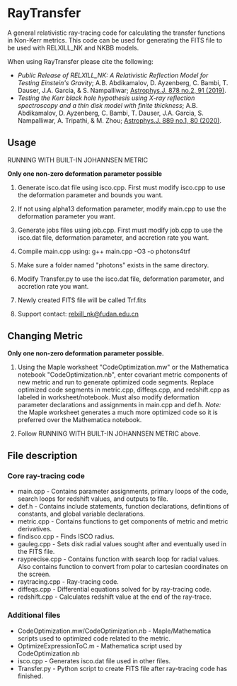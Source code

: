 # RayTransfer

A general relativistic ray-tracing code for calculating the transfer functions in Non-Kerr metrics. This code can be used for generating the FITS file to be used with RELXILL_NK and NKBB models.

When using RayTransfer please cite the following:

- *Public Release of RELXILL_NK: A Relativistic Reflection Model for Testing Einstein's Gravity*; A.B. Abdikamalov, D. Ayzenberg, C. Bambi, T. Dauser, J.A. Garcia, & S. Nampalliwar; [Astrophys.J. 878 no.2, 91 (2019)](https://doi.org/10.3847/1538-4357/ab1f89).
- *Testing the Kerr black hole hypothesis using X-ray reflection spectroscopy and a thin disk model with finite thickness*; A.B. Abdikamalov, D. Ayzenberg, C. Bambi, T. Dauser, J.A. Garcia, S. Nampalliwar, A. Tripathi, & M. Zhou; [Astrophys.J. 889 no.1, 80 (2020)](https://doi.org/10.3847/1538-4357/aba625).

## Usage

RUNNING WITH BUILT-IN JOHANNSEN METRIC

**Only one non-zero deformation parameter possible**

1. Generate isco.dat file using isco.cpp. First must modify isco.cpp to use the deformation parameter and bounds you want.

2. If not using alpha13 deformation parameter, modify main.cpp to use the deformation parameter you want.

3. Generate jobs files using job.cpp. First must modify job.cpp to use the isco.dat file, deformation parameter, and accretion rate you want.

4. Compile main.cpp using:
        g++ main.cpp -O3 -o photons4trf

5. Make sure a folder named "photons" exists in the same directory.

6. Modify Transfer.py to use the isco.dat file, deformation parameter, and accretion rate you want.

7. Newly created FITS file will be called Trf.fits

8. Support contact: <relxill_nk@fudan.edu.cn>

## Changing Metric

**Only one non-zero deformation parameter possible.**

1. Using the Maple worksheet "CodeOptimization.mw" or the Mathematica notebook "CodeOptimization.nb", enter covariant metric components of new metric and run to generate optimized code segments. Replace optimized code segments in metric.cpp, diffeqs.cpp, and redshift.cpp as labeled in worksheet/notebook. Must also modify deformation parameter declarations and assignments in main.cpp and def.h. *Note:* the Maple worksheet generates a much more optimized code so it is preferred over the Mathematica notebook.

2. Follow RUNNING WITH BUILT-IN JOHANNSEN METRIC above.

## File description

### Core ray-tracing code

- main.cpp - Contains parameter assignments, primary loops of the code, search loops for redshift values, and outputs to file.
- def.h - Contains include statements, function declarations, definitions of constants, and global variable declarations.
- metric.cpp - Contains functions to get components of metric and metric derivatives.
- findisco.cpp - Finds ISCO radius.
- gauleg.cpp - Sets disk radial values sought after and eventually used in the FITS file.
- rayprecise.cpp - Contains function with search loop for radial values. Also contains function to convert from polar to cartesian coordinates on the screen.
- raytracing.cpp - Ray-tracing code.
- diffeqs.cpp - Differential equations solved for by ray-tracing code.
- redshift.cpp - Calculates redshift value at the end of the ray-trace.

### Additional files

- CodeOptimization.mw/CodeOptimization.nb - Maple/Mathematica scripts used to optimized code related to the metric.
- OptimizeExpressionToC.m - Mathematica script used by CodeOptimization.nb
- isco.cpp - Generates isco.dat file used in other files.
- Transfer.py - Python script to create FITS file after ray-tracing code has finished.
